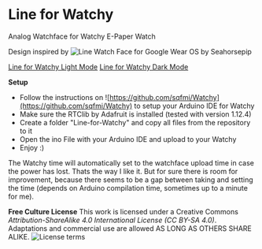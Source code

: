 # Line for Watchy

Analog Watchface for Watchy E-Paper Watch

Design inspired by ![Line Watch Face for Google Wear OS by Seahorsepip](
https://play.google.com/store/apps/details?id=com.seapip.thomas.line_watchface)

[Line for Watchy Light Mode](/images/line-for-watchy_light.png)
[Line for Watchy Dark Mode](/images/line-for-watchy_dark.png)

**Setup**
- Follow the instructions on ![https://github.com/sqfmi/Watchy](https://github.com/sqfmi/Watchy) to setup your Arduino IDE for Watchy
- Make sure the RTClib by Adafruit is installed (tested with version 1.12.4)
- Create a folder "Line-for-Watchy" and copy all files from the repository to it
- Open the ino File with your Arduino IDE and upload to your Watchy
- Enjoy :)

The Watchy time will automatically set to the watchface upload time in case the power has lost. Thats the way I like it. But for sure there is room for improvement, because there seems to be a gap between taking and setting the time (depends on Arduino compilation time, sometimes up to a minute for me).

**Free Culture License**
This work is licensed under a Creative Commons *Attribution-ShareAlike 4.0 International License (CC BY-SA 4.0)*.
Adaptations and commercial use are allowed AS LONG AS OTHERS SHARE ALIKE. ![License terms](https://creativecommons.org/licenses/by-sa/4.0/)